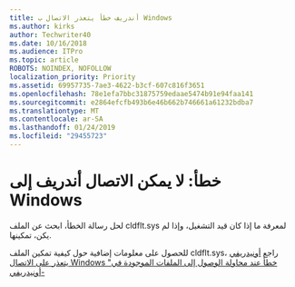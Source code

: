```yaml
---
title: أندريف خطأ يتعذر الاتصال ب Windows
ms.author: kirks
author: Techwriter40
ms.date: 10/16/2018
ms.audience: ITPro
ms.topic: article
ROBOTS: NOINDEX, NOFOLLOW
localization_priority: Priority
ms.assetid: 69957735-7ae3-4622-b3cf-607c816f3651
ms.openlocfilehash: 78e1efa7bbc31875759edaae5474b91e94faa141
ms.sourcegitcommit: e2864efcfb493b6e46b662b746661a61232bdba7
ms.translationtype: MT
ms.contentlocale: ar-SA
ms.lasthandoff: 01/24/2019
ms.locfileid: "29455723"
---
```

# <a name="error-onedrive-cannot-connect-to-windows"></a>خطأ: لا يمكن الاتصال أندريف إلى Windows

لحل رسالة الخطأ، ابحث عن الملف cldflt.sys لمعرفة ما إذا كان قيد التشغيل، وإذا لم يكن، تمكينها. 
  
للحصول على معلومات إضافية حول كيفية تمكين الملف cldflt.sys، راجع [أونيدريفي يتعذر على الاتصال Windows "خطأ عند محاولة الوصول إلى الملفات الموجودة في أونيدريفي-](https://go.microsoft.com/fwlink/?Linkid=2031032)
  

